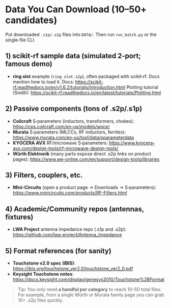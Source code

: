 # Data You Can Download (10–50+ candidates)

Put downloaded `.s1p/.s2p` files into `DATA/`. Then run `run_batch.py` or the single‑file CLI.

## 1) scikit‑rf sample data (simulated 2‑port; famous demo)
- **ring slot** example (`ring slot.s2p`), often packaged with scikit‑rf. Docs mention how to load it.
  Docs: https://scikit-rf.readthedocs.io/en/v1.6.2/tutorials/Introduction.html
  Plotting tutorial (Smith): https://scikit-rf.readthedocs.io/en/latest/tutorials/Plotting.html

## 2) Passive components (tons of .s2p/.s1p)
- **Coilcraft** S‑parameters (inductors, transformers, chokes):
  https://cps.coilcraft.com/en-us/models/spice/
- **Murata** S‑parameters (MLCCs, RF inductors, ferrites):
  https://www.murata.com/en-us/tool/data/sparameterdata
- **KYOCERA AVX** RF/microwave S‑parameters:
  https://www.kyocera-avx.com/design-tools/rf-microwave-design-tools/
- **Würth Elektronik** (many parts expose direct .s2p links on product pages):
  https://www.we-online.com/en/support/design-tools/libraries

## 3) Filters, couplers, etc.
- **Mini‑Circuits** (open a product page → Downloads → S‑parameters):
  https://www.minicircuits.com/products/RF-Filters.html

## 4) Academic/Community repos (antennas, fixtures)
- **LWA Project** antenna impedance repo (.s1p and .s2p):
  https://github.com/lwa-project/Antenna_Impedance

## 5) Format references (for sanity)
- **Touchstone v2.0 spec (IBIS)**: https://ibis.org/touchstone_ver2.0/touchstone_ver2_0.pdf
- **Keysight Touchstone notes**: https://docs.keysight.com/display/genesys2010/Touchstone%2BFormat

> Tip: You only need **a handful per category** to reach 10–50 total files. For example, from
> a single Würth or Murata family page you can grab 10+ .s2p files quickly.
